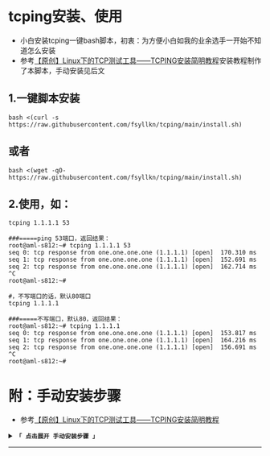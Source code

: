 # tcping安装、使用
* 小白安装tcping一键bash脚本，初衷：为方便小白如我的业余选手一开始不知道怎么安装
* 参考[【原创】Linux下的TCP测试工具——TCPING安装简明教程](https://www.mengclaw.com/2018/06/03/184/)安装教程制作了本脚本，手动安装见后文

## 1.一键脚本安装
```
bash <(curl -s https://raw.githubusercontent.com/fsyllkn/tcping/main/install.sh)
```

## 或者

```
bash <(wget -qO- https://raw.githubusercontent.com/fsyllkn/tcping/main/install.sh)
```

## 2.使用，如：

```
tcping 1.1.1.1 53
```
```text文本
###=====ping 53端口，返回结果：
root@aml-s812:~# tcping 1.1.1.1 53
seq 0: tcp response from one.one.one.one (1.1.1.1) [open]  170.310 ms
seq 1: tcp response from one.one.one.one (1.1.1.1) [open]  152.691 ms
seq 2: tcp response from one.one.one.one (1.1.1.1) [open]  162.714 ms
^C
root@aml-s812:~# 
```

```
#，不写端口的话，默认80端口
tcping 1.1.1.1
```
```text文本
###=====不写端口，默认80，返回结果：
root@aml-s812:~# tcping 1.1.1.1
seq 0: tcp response from one.one.one.one (1.1.1.1) [open]  153.817 ms
seq 1: tcp response from one.one.one.one (1.1.1.1) [open]  164.216 ms
seq 2: tcp response from one.one.one.one (1.1.1.1) [open]  156.691 ms
^C
root@aml-s812:~# 
```
# 附：手动安装步骤
* 参考[【原创】Linux下的TCP测试工具——TCPING安装简明教程](https://www.mengclaw.com/2018/06/03/184/)
<details>
<summary><code><strong>「 点击展开 手动安装步骤 」</strong></code></summary>

****
## 1.以root账户登陆，先更新系统软件源，防止系统过于精简；

### 1.1 CentOS系统 用这个
```
yum update -y
```
### 1.2Debian/Ubuntu系统 用这个
```
apt-get update -y
```
## 2、安装依赖：tcptraceroute和bc

### 2.1CentOS系统 用这个
```
yum install -y tcptraceroute bc
```
### 2.2Debian/Ubuntu系统 用这个
```
apt-get install -y tcptraceroute bc
```
## 3、安装TCPING：
### 3.1切换进入目录/usr/bin
```
cd /usr/bin
```
### 3.2下载TCP-PING可执行文件，并重命名为tcping
```
wget -O tcping https://soft.mengclaw.com/Bash/TCP-PING
```
### 3.3 赋予tcping执行权限
```
chmod +x tcping
```
## 4.测试TCPING
```
tcping 1.1.1.1 53
```
</details>

****





